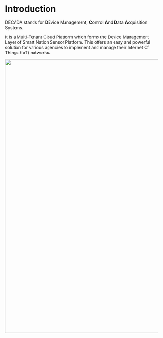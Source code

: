 # Introduction

DECADA stands for **DE**vice Management, **C**ontrol **A**nd **D**ata **A**cquisition Systems.

It is a Multi-Tenant Cloud Platform which forms the Device Management Layer of Smart Nation Sensor Platform. This offers an easy and powerful solution for various agencies to implement and manage their Internet Of Things (IoT) networks.

<div align=center>
<img width="900" src="./images/decada_ov.png"/>
</div>



